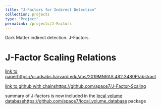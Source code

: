 ```yaml
---
title: "J-Factors for Indirect Detection"
collection: projects
type: "Project"
permalink: /projects/J-Factors
---
```


Dark Matter indirect detection.  J-Factors.

J-Factor Scaling Relations
======

[link to paper](https://ui.adsabs.harvard.edu/abs/2019MNRAS.482.3480P/abstract)https://ui.adsabs.harvard.edu/abs/2019MNRAS.482.3480P/abstract

[link to github with chains](https://github.com/apace7/J-Factor-Scaling)https://github.com/apace7/J-Factor-Scaling

summary of J-factors is now included in the [local volume database](https://github.com/apace7/local_volume_database)https://github.com/apace7/local_volume_database package 

